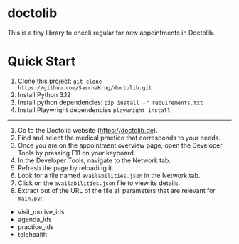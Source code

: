 # doctolib
This is a tiny library to check regular for new appointments in Doctolib.

# Quick Start
1. Clone this project: `git clone https://github.com/SaschaKrug/doctolib.git`
2. Install Python 3.12
3. Install python dependencies: `pip install -r requirements.txt`
4. Install Playwright dependencies `playwright install`
---
1. Go to the Doctolib website (https://doctolib.de).
2. Find and select the medical practice that corresponds to your needs.
3. Once you are on the appointment overview page, open the Developer Tools by pressing F11 on your keyboard.
4. In the Developer Tools, navigate to the Network tab.
5. Refresh the page by reloading it.
6. Look for a file named `availabilities.json` in the Network tab.
7. Click on the `availabilities.json` file to view its details.
8. Extract out of the URL of the file all parameters that are relevant for `main.py`:
  - visit_motive_ids
  - agenda_ids
  - practice_ids
  - telehealth
